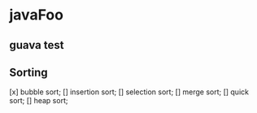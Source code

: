 # javaFoo

## guava test


## Sorting

[x] bubble sort;
[] insertion sort;
[] selection sort;
[] merge sort;
[] quick sort;
[] heap sort;
